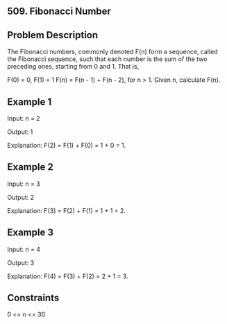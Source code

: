 ## 509. Fibonacci Number
## Problem Description

The Fibonacci numbers, commonly denoted F(n) form a sequence, called the Fibonacci sequence, such that each number is the sum of the two preceding ones, starting from 0 and 1. That is,

F(0) = 0, F(1) = 1
F(n) = F(n - 1) + F(n - 2), for n > 1.
Given n, calculate F(n).

## Example 1

Input: n = 2

Output: 1

Explanation: F(2) = F(1) + F(0) = 1 + 0 = 1.

## Example 2

Input: n = 3

Output: 2

Explanation: F(3) = F(2) + F(1) = 1 + 1 = 2.

## Example 3

Input: n = 4

Output: 3

Explanation: F(4) = F(3) + F(2) = 2 + 1 = 3.

## Constraints

0 <= n <= 30
